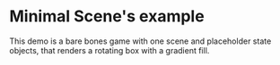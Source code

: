 # Minimal Scene's example

This demo is a bare bones game with one scene and placeholder state objects, that renders a rotating box with a gradient fill.